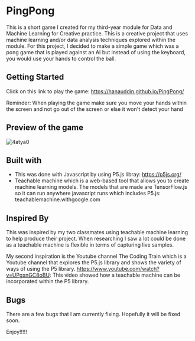 # PingPong

This is a short game I created for my third-year module for Data and Machine Learning for Creative practice. This is a creative project that uses machine learning and/or data analysis techniques explored within the module. For this project, I decided to make a simple game which was a pong game that is played against an AI but instead of using the keyboard, you would use your hands to control the ball. 

## Getting Started

Click on this link to play the game:
https://hanauddin.github.io/PingPong/ 

Reminder: When playing the game make sure you move your hands within the screen and not go out of the screen or else it won't detect your hand 

## Preview of the game 

![4atya0](https://user-images.githubusercontent.com/49173126/89716536-b05df400-d9a5-11ea-86e7-18ac73b4fcb7.gif)

## Built with 

- This was done with Javascript by using P5.js libray: https://p5js.org/
- Teachable machine which is a web-based tool that allows you to create machine learning models. The models that are made are TensorFlow.js so it can run anywhere javascript runs which includes P5.js: teachablemachine.withgoogle.com 

## Inspired By 

This was inspired by my two classmates using teachable machine learning to help produce their project. When researching I saw a lot could be done as a teachable machine is flexible in terms of capturing live samples. 

My second inspiration is the Youtube channel The Coding Train which is a Youtube channel that explores the P5.js library and shows the variety of ways of using the P5 library. https://www.youtube.com/watch?v=UPgxnGC8oBU: This video showed how a teachable machine can be incorporated within the P5 library.  

## Bugs

There are a few bugs that I am currently fixing. Hopefully it will be fixed soon. 

Enjoy!!!!!
